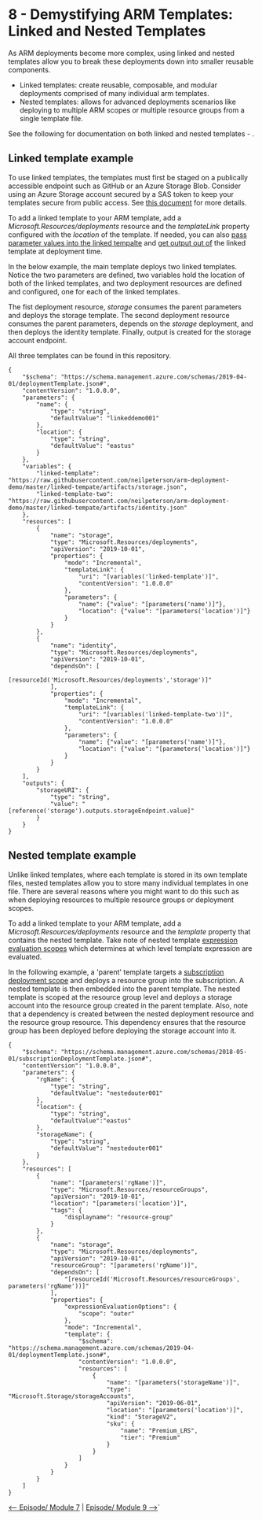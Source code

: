 # 8 - Demystifying ARM Templates: Linked and Nested Templates

As ARM deployments become more complex, using linked and nested templates allow you to break these deployments down into smaller reusable components.

- Linked templates: create reusable, composable, and modular deployments comprised of many individual arm templates.
- Nested templates: allows for advanced deployments scenarios like deploying to multiple ARM scopes or multiple resource groups from a single template file.

See the following for documentation on both linked and nested templates - [](https://docs.microsoft.com/en-us/azure/azure-resource-manager/templates/linked-templates).

## Linked template example

To use linked templates, the templates must first be staged on a publically accessible endpoint such as GitHub or an Azure Storage Blob. Consider using an Azure Storage account secured by a SAS token to keep your templates secure from public access. See [this document](https://docs.microsoft.com/en-us/azure/azure-resource-manager/templates/linked-templates) for more details.

To add a linked template to your ARM template, add a *Microsoft.Resources/deployments* resource and the *templateLink* property configured with the *location* of the template. If needed, you can also [pass parameter values into the linked tempalte](https://docs.microsoft.com/en-us/azure/azure-resource-manager/templates/linked-templates#parameters-for-linked-template) and [get output out of](https://docs.microsoft.com/en-us/azure/azure-resource-manager/templates/linked-templates#parameters-for-linked-template) the linked template at deployment time.

In the below example, the main template deploys two linked templates. Notice the two parameters are defined, two variables hold the location of both of the linked templates, and two deployment resources are defined and configured, one for each of the linked templates.

The fist deployment resource, *storage* consumes the parent parameters and deploys the storage template. The second deployment resource consumes the parent parameters, depends on the *storage* deployment, and then deploys the identity template. Finally, output is created for the storage account endpoint.

All three templates can be found in this repository.

```
{
    "$schema": "https://schema.management.azure.com/schemas/2019-04-01/deploymentTemplate.json#",
    "contentVersion": "1.0.0.0",
    "parameters": {
        "name": {
            "type": "string",
            "defaultValue": "linkeddemo001"
        },
        "location": {
            "type": "string",
            "defaultValue": "eastus"
        }
    },
    "variables": {
        "linked-template": "https://raw.githubusercontent.com/neilpeterson/arm-deployment-demo/master/linked-tempate/artifacts/storage.json",
        "linked-template-two": "https://raw.githubusercontent.com/neilpeterson/arm-deployment-demo/master/linked-tempate/artifacts/identity.json"
    },
    "resources": [
        {
            "name": "storage",
            "type": "Microsoft.Resources/deployments",
            "apiVersion": "2019-10-01",
            "properties": {
                "mode": "Incremental",
                "templateLink": {
                    "uri": "[variables('linked-template')]",
                    "contentVersion": "1.0.0.0"
                },
                "parameters": {
                    "name": {"value": "[parameters('name')]"},
                    "location": {"value": "[parameters('location')]"}
                }
            }
        },
        {
            "name": "identity",
            "type": "Microsoft.Resources/deployments",
            "apiVersion": "2019-10-01",
            "dependsOn": [
                "[resourceId('Microsoft.Resources/deployments','storage')]"
            ],
            "properties": {
                "mode": "Incremental",
                "templateLink": {
                    "uri": "[variables('linked-template-two')]",
                    "contentVersion": "1.0.0.0"
                },
                "parameters": {
                    "name": {"value": "[parameters('name')]"},
                    "location": {"value": "[parameters('location')]"}
                }
            }
        }
    ],
    "outputs": {
        "storageURI": {
            "type": "string",
            "value": "[reference('storage').outputs.storageEndpoint.value]"
        }
    }
}
```

## Nested template example

Unlike linked templates, where each template is stored in its own template files, nested templates allow you to store many individual templates in one file. There are several reasons where you might want to do this such as when deploying resources to multiple resource groups or deployment scopes.

To add a linked template to your ARM template, add a *Microsoft.Resources/deployments* resource and the *template* property that contains the nested template. Take note of nested template [expression evaluation scopes](https://docs.microsoft.com/en-us/azure/azure-resource-manager/templates/linked-templates#expression-evaluation-scope-in-nested-templates) which determines at which level template expression are evaluated.

In the following example, a 'parent' template targets a [subscription deployment scope](https://docs.microsoft.com/en-us/azure/azure-resource-manager/templates/deploy-to-subscription) and deploys a resource group into the subscription. A nested template is then embedded into the parent template. The nested template is scoped at the resource group level and deploys a storage account into the resource group created in the parent template. Also, note that a dependency is created between the nested deployment resource and the resource group resource. This dependency ensures that the resource group has been deployed before deploying the storage account into it.

```
{
    "$schema": "https://schema.management.azure.com/schemas/2018-05-01/subscriptionDeploymentTemplate.json#",
    "contentVersion": "1.0.0.0",
    "parameters": {
        "rgName": {
            "type": "string",
            "defaultValue": "nestedouter001"
        },
        "location": {
            "type": "string",
            "defaultValue":"eastus"
        },
        "storageName": {
            "type": "string",
            "defaultValue": "nestedouter001"
        }
    },
    "resources": [
        {
            "name": "[parameters('rgName')]",
            "type": "Microsoft.Resources/resourceGroups",
            "apiVersion": "2019-10-01",
            "location": "[parameters('location')]",
            "tags": {
                "displayname": "resource-group"
            }
        },
        {
            "name": "storage",
            "type": "Microsoft.Resources/deployments",
            "apiVersion": "2019-10-01",
            "resourceGroup": "[parameters('rgName')]",
            "dependsOn": [
                "[resourceId('Microsoft.Resources/resourceGroups', parameters('rgName'))]"
            ],
            "properties": {
                "expressionEvaluationOptions": {
                    "scope": "outer"
                },
                "mode": "Incremental",
                "template": {
                    "$schema": "https://schema.management.azure.com/schemas/2019-04-01/deploymentTemplate.json#",
                    "contentVersion": "1.0.0.0",
                    "resources": [
                        {
                            "name": "[parameters('storageName')]",
                            "type": "Microsoft.Storage/storageAccounts",
                            "apiVersion": "2019-06-01",
                            "location": "[parameters('location')]",
                            "kind": "StorageV2",
                            "sku": {
                                "name": "Premium_LRS",
                                "tier": "Premium"
                            }
                        }
                    ]
                }
            }
        }
    ]
}
```

[<-- Episode/ Module 7](../ARM07/README.md) | [Episode/ Module 9 -->](../ARM09/README.md)`